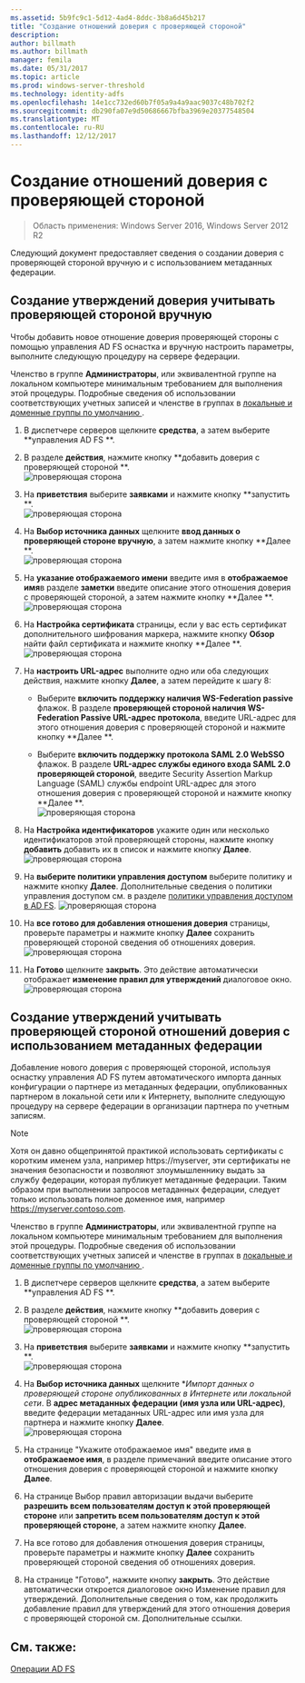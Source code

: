 ```yaml
---
ms.assetid: 5b9fc9c1-5d12-4ad4-8ddc-3b8a6d45b217
title: "Создание отношений доверия с проверяющей стороной"
description: 
author: billmath
ms.author: billmath
manager: femila
ms.date: 05/31/2017
ms.topic: article
ms.prod: windows-server-threshold
ms.technology: identity-adfs
ms.openlocfilehash: 14e1cc732ed60b7f05a9a4a9aac9037c48b702f2
ms.sourcegitcommit: db290fa07e9d50686667bfba3969e20377548504
ms.translationtype: MT
ms.contentlocale: ru-RU
ms.lasthandoff: 12/12/2017
---
```

# <a name="create-a-relying-party-trust"></a>Создание отношений доверия с проверяющей стороной

>Область применения: Windows Server 2016, Windows Server 2012 R2

Следующий документ предоставляет сведения о создании доверия с проверяющей стороной вручную и с использованием метаданных федерации.
  
## <a name="to-create-a-claims-aware-relying-party-trust-manually"></a>Создание утверждений доверия учитывать проверяющей стороной вручную 

Чтобы добавить новое отношение доверия проверяющей стороны с помощью управления AD FS оснастка и вручную настроить параметры, выполните следующую процедуру на сервере федерации.  

Членство в группе **Администраторы**, или эквивалентной группе на локальном компьютере минимальным требованием для выполнения этой процедуры.  Подробные сведения об использовании соответствующих учетных записей и членстве в группах в [локальные и доменные группы по умолчанию ](https://go.microsoft.com/fwlink/?LinkId=83477).
  
1. В диспетчере серверов щелкните **средства**, а затем выберите **управления AD FS **.  
  
2.  В разделе **действия**, нажмите кнопку **добавить доверия с проверяющей стороной **.  
![проверяющая сторона](media/Create-a-Relying-Party-Trust/addtrust1.PNG)   

3.  На **приветствия** выберите **заявками** и нажмите кнопку **запустить **.  
![проверяющая сторона](media/Create-a-Relying-Party-Trust/addtrust2.PNG) 
  
4.  На **Выбор источника данных** щелкните **ввод данных о проверяющей стороне вручную**, а затем нажмите кнопку **Далее **.  
![проверяющая сторона](media/Create-a-Relying-Party-Trust/addtrust3.PNG) 
  
5.  На **указание отображаемого имени** введите имя в **отображаемое имя**в разделе **заметки** введите описание этого отношения доверия с проверяющей стороной, а затем нажмите кнопку **Далее **.  
![проверяющая сторона](media/Create-a-Relying-Party-Trust/addtrust4.PNG) 

6. На **Настройка сертификата** страницы, если у вас есть сертификат дополнительного шифрования маркера, нажмите кнопку **Обзор** найти файл сертификата и нажмите кнопку **Далее **.  
![проверяющая сторона](media/Create-a-Relying-Party-Trust/addtrust5.PNG) 

7.  На **настроить URL-адрес** выполните одно или оба следующих действия, нажмите кнопку **Далее**, а затем перейдите к шагу 8:  
  
    -   Выберите **включить поддержку наличия WS-Federation passive** флажок. В разделе **проверяющей стороной наличия WS-Federation Passive URL-адрес протокола**, введите URL-адрес для этого отношения доверия с проверяющей стороной и нажмите кнопку **Далее **.  
  
    -   Выберите **включить поддержку протокола SAML 2.0 WebSSO** флажок. В разделе **URL-адрес службы единого входа SAML 2.0 проверяющей стороной**, введите Security Assertion Markup Language \(SAML\) службы endpoint URL-адрес для этого отношения доверия с проверяющей стороной и нажмите кнопку **Далее **.  
![проверяющая сторона](media/Create-a-Relying-Party-Trust/addtrust6.PNG)   

8. На **Настройка идентификаторов** укажите один или несколько идентификаторов этой проверяющей стороны, нажмите кнопку **добавить** добавить их в список и нажмите кнопку **Далее**.  
![проверяющая сторона](media/Create-a-Relying-Party-Trust/addtrust8.PNG)
  
9.  На **выберите политики управления доступом** выберите политику и нажмите кнопку **Далее**.  Дополнительные сведения о политики управления доступом см. в разделе [политики управления доступом в AD FS](Access-Control-Policies-in-AD-FS.md). 
![проверяющая сторона](media/Create-a-Relying-Party-Trust/addtrust9.PNG)

10. На **все готово для добавления отношения доверия** страницы, проверьте параметры и нажмите кнопку **Далее** сохранить проверяющей стороной сведения об отношениях доверия.  
   ![проверяющая сторона](media/Create-a-Relying-Party-Trust/addtrust10.PNG) 
11. На **Готово** щелкните **закрыть**. Это действие автоматически отображает **изменение правил для утверждений** диалоговое окно.  
![проверяющая сторона](media/Create-a-Relying-Party-Trust/addtrust11.PNG) 

## <a name="to-create-a-claims-aware-relying-party-trust-using-federation-metadata"></a>Создание утверждений учитывать проверяющей стороной отношений доверия с использованием метаданных федерации

Добавление нового доверия с проверяющей стороной, используя оснастку управления AD FS путем автоматического импорта данных конфигурации о партнере из метаданных федерации, опубликованных партнером в локальной сети или к Интернету, выполните следующую процедуру на сервере федерации в организации партнера по учетным записям.

>[!NOTE]
>Хотя он давно общепринятой практикой использовать сертификаты с коротким именем узла, например https://myserver, эти сертификаты не значения безопасности и позволяют злоумышленнику выдать за службу федерации, которая публикует метаданные федерации. Таким образом при выполнении запросов метаданных федерации, следует только использовать полное доменное имя, например https://myserver.contoso.com.

Членство в группе **Администраторы**, или эквивалентной группе на локальном компьютере минимальным требованием для выполнения этой процедуры.  Подробные сведения об использовании соответствующих учетных записей и членстве в группах в [локальные и доменные группы по умолчанию ](https://go.microsoft.com/fwlink/?LinkId=83477).


1. В диспетчере серверов щелкните **средства**, а затем выберите **управления AD FS **.  
  
2.  В разделе **действия**, нажмите кнопку **добавить доверия с проверяющей стороной **.  
![проверяющая сторона](media/Create-a-Relying-Party-Trust/addtrust1.PNG)   

3.  На **приветствия** выберите **заявками** и нажмите кнопку **запустить **.  
![проверяющая сторона](media/Create-a-Relying-Party-Trust/addtrust2.PNG) 
  
4.  На **Выбор источника данных** щелкните **Импорт данных о проверяющей стороне опубликованных в Интернете или локальной сети*. В **адрес метаданных федерации (имя узла или URL-адрес)**, введите федерации метаданных URL-адрес или имя узла для партнера и нажмите кнопку **Далее**.  
![проверяющая сторона](media/Create-a-Relying-Party-Trust/addtrust12.PNG) 

5.  На странице "Укажите отображаемое имя" введите имя в **отображаемое имя**, в разделе примечаний введите описание этого отношения доверия с проверяющей стороной и нажмите кнопку **Далее**.

6.  На странице Выбор правил авторизации выдачи выберите **разрешить всем пользователям доступ к этой проверяющей стороне** или **запретить всем пользователям доступ к этой проверяющей стороне**, а затем нажмите кнопку **Далее**.

7.  На все готово для добавления отношения доверия страницы, проверьте параметры и нажмите кнопку **Далее** сохранить проверяющей стороной сведения об отношениях доверия.

8.  На странице "Готово", нажмите кнопку **закрыть**. Это действие автоматически откроется диалоговое окно Изменение правил для утверждений. Дополнительные сведения о том, как продолжить добавление правил для утверждений для этого отношения доверия с проверяющей стороной см. Дополнительные ссылки.




## <a name="see-also"></a>См. также:  
[Операции AD FS](../../ad-fs/AD-FS-2016-Operations.md) 
